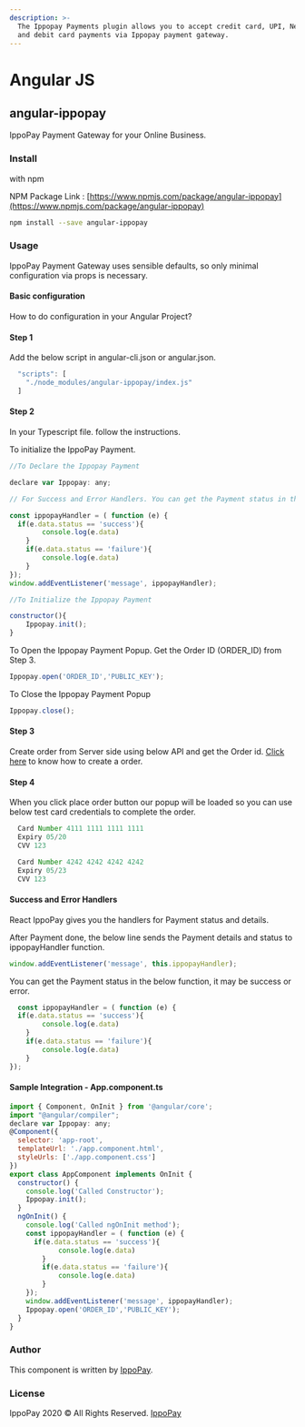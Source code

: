 ```yaml
---
description: >-
  The Ippopay Payments plugin allows you to accept credit card, UPI, Netbanking
  and debit card payments via Ippopay payment gateway.
---
```


# Angular JS

## angular-ippopay

IppoPay Payment Gateway for your Online Business.

### Install

with npm

NPM Package Link : [https://www.npmjs.com/package/angular-ippopay](https://www.npmjs.com/package/angular-ippopay)



```bash
npm install --save angular-ippopay
```

### Usage

IppoPay Payment Gateway uses sensible defaults, so only minimal configuration via props is necessary.

#### Basic configuration

How to do configuration in your Angular Project?

#### Step 1

Add the below script in angular-cli.json or angular.json.

```jsx
  "scripts": [
    "./node_modules/angular-ippopay/index.js"
  ]
```

#### Step 2

In your Typescript file. follow the instructions.

To initialize the IppoPay Payment.

```jsx
//To Declare the Ippopay Payment

declare var Ippopay: any;

// For Success and Error Handlers. You can get the Payment status in the below function, it may be success or error. 

const ippopayHandler = ( function (e) {
  if(e.data.status == 'success'){
        console.log(e.data)
    }
    if(e.data.status == 'failure'){
        console.log(e.data)
    }
});
window.addEventListener('message', ippopayHandler);

//To Initialize the Ippopay Payment

constructor(){
    Ippopay.init();
}
```

To Open the Ippopay Payment Popup. Get the Order ID (ORDER\_ID) from Step 3.

```jsx
Ippopay.open('ORDER_ID','PUBLIC_KEY');
```

To Close the Ippopay Payment Popup

```jsx
Ippopay.close();
```

#### Step 3

Create order from Server side using below API and get the Order id. [Click here](https://docs.ippopay.com/server-side-integrations/rest-api#create-order) to know how to create a order.

#### Step 4

When you click place order button our popup will be loaded so you can use below test card credentials to complete the order.

```jsx
  Card Number 4111 1111 1111 1111
  Expiry 05/20
  CVV 123

  Card Number 4242 4242 4242 4242
  Expiry 05/23
  CVV 123
```

#### Success and Error Handlers

React IppoPay gives you the handlers for Payment status and details.

After Payment done, the below line sends the Payment details and status to ippopayHandler function.

```jsx
window.addEventListener('message', this.ippopayHandler);
```

You can get the Payment status in the below function, it may be success or error.

```jsx
  const ippopayHandler = ( function (e) {
  if(e.data.status == 'success'){
        console.log(e.data)
    }
    if(e.data.status == 'failure'){
        console.log(e.data)
    }
});
```

#### Sample Integration - App.component.ts

```jsx
import { Component, OnInit } from '@angular/core';
import "@angular/compiler";
declare var Ippopay: any;
@Component({
  selector: 'app-root',
  templateUrl: './app.component.html',
  styleUrls: ['./app.component.css']
})
export class AppComponent implements OnInit {
  constructor() {
    console.log('Called Constructor');
    Ippopay.init();
  }
  ngOnInit() {
    console.log('Called ngOnInit method');
    const ippopayHandler = ( function (e) {
      if(e.data.status == 'success'){
            console.log(e.data)
        }
        if(e.data.status == 'failure'){
            console.log(e.data)
        }
    });
    window.addEventListener('message', ippopayHandler);
    Ippopay.open('ORDER_ID','PUBLIC_KEY');
  }  
}
```

### Author

This component is written by [IppoPay](https://github.com/ippopay).

### License

IppoPay 2020 © All Rights Reserved. [IppoPay](https://www.ippopay.com)
